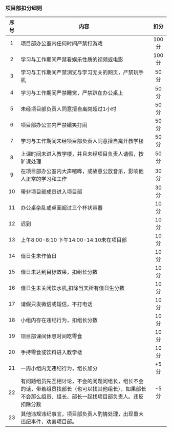 ### 项目部扣分细则
|序号|内容|扣分|
|:----:|---|:----:|
|1|项目部办公室内任何时间严禁打游戏|100分|
|2|学习与工作期间严禁看娱乐性质的视频或电影|100分|
|3|学习与工作期间严禁浏览与学习无关的网页，严禁玩手机|50分|
|4|学习与工作期间严禁睡觉，严禁趴在办公桌上|50分|
|5|未经项目部负责人同意擅自离岗超过1小时|50分|
|6|项目部办公室内严禁嬉笑打闹|50分|
|7|学习与工作期间未经项目部负责人同意擅自离开教学楼 |50分|
|8|上课时间未进入教学楼，并且未经项目负责人请假，按旷课处理|50分|
|9|在项目部办公室内大声喧哗，或故意公放音乐，影响他人正常的学习和工作|30分|
|10|带非项目部成员进入项目部|30分|
|11| 办公桌杂乱或桌面超过三个杯状容器|10分|
|12| 迟到|10分|
|13| 上午8:00-8:10 下午14:00-14:10未在项目部|10分|
|14| 值日生未作值日|10分|
|15| 值日未达到目标效果，扣组长分数|10分|
|16| 值日生未关闭饮水机,扣除当天所有值日生分数|10分|
|17| 请假只发微信或短信，不打电话  |10分|
|18| 小组内存在违纪行为，扣组长分数 |10分|
|19|  项目部课间休息时间吃零食|10分|
|20| 手持零食或饮料进入教学楼 |10分|
|21| 一周小组内无违纪行为，组长加分 |+5分|
|22| 有问题组员先互相讨论，不会的问题问组长，组长不会的话，带着组员找部长（也可以找其他组长），如果部长不会那么组员、组长、部长一起找项目部负责人。违反扣除分数|-5分|
|23| 其他违规违纪事宜，项目部负责人酌情处理，出现重大违纪事件，劝离项目部。||